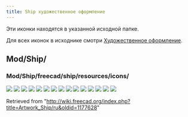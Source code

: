 ```yaml
---
title: Ship художественное оформление
---
```

Эти иконки находятся в указанной исходной папке.

Для всех иконок в исходнике смотри [Художественное оформление](/Artwork/ru "Artwork/ru").

## Mod/Ship/

### Mod/Ship/freecad/ship/resources/icons/

![](/images/Seakeeping_RAOs.svg)
![](/images/Seakeeping_SetMesh.svg)
![](/images/Ship_AreaCurve.svg)
![](/images/Ship_CapacityCurve.svg)
![](/images/Ship_GZ.svg)
![](/images/Ship_Hydrostatics.svg)
![](/images/Ship_Instance.svg)
![](/images/Ship_Load.svg)
![](/images/Ship_LoadCondition.svg)
![](/images/Ship_Logo.svg)
![](/images/Ship_Module.svg)
![](/images/Ship_SinkAndTrim.svg)
![](/images/Ship_Tank.svg)
![](/images/Ship_Weight.svg)
![](/images/Workbench_Ship.svg)

Retrieved from "<http://wiki.freecad.org/index.php?title=Artwork_Ship/ru&oldid=1177628>"